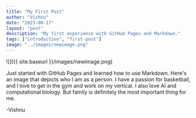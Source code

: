 ```yaml
---
title: "My First Post"
author: "Vishnu"
date: "2023-08-17"
layout: "post"
description: "My first experience with GitHub Pages and Markdown."
tags: ["introduction", "first-post"]
image: "../images/newimage.png"
---
```


![]({{ site.baseurl }}/images/newimage.png)

Just started with GitHub Pages and learned how to use Markdown. Here's an image that depicts who I am as a person. I have a passion for basketball, and I love to get in the gym and work on my vertical. I also love AI and computational biology. But family is definitely the most important thing for me.

-Vishnu